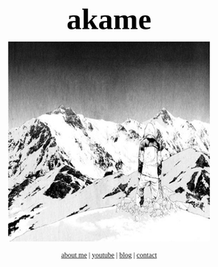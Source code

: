 <html>
<head>
<title>akame</title>

<link rel="shortcut icon" href="/favicon.ico" type="image/x-icon">
<link rel="icon" href="/favicon.ico" type="image/x-icon">

<style>
body {
  font-family: 'Garamond', serif;
  margin: 0;
  padding: 0;
  display: flex;
  justify-content: center;
  align-items: center;
  height: 100vh;
}

.container {
  text-align: center;
  width: 80%;
  max-width: 800px;
}

.header {
  padding: 20px 0 10px 0;
  color: black;
  border: none;
}

.header h1 {
  font-size: 60px;
  font-family: 'Garamond', serif;
  margin: 0;
}

.navbar {
  font-family: 'Garamond', serif;
  margin-top: 20px;
}

a:link {
  text-decoration: underline;
}

.center {
  display: block;
  margin-left: auto;
  margin-right: auto;
}

</style>
</head>

<body>
<div class="container">
  <div class="header">
    <h1>akame</h1>
  </div>

  <img src="Pinterest Image.jpg" alt="ak" class="center" style="width:600px;height:400px;">

  <div class="navbar">
    <a href="#">about me</a>
    <span> | </span>
    <a href="#">youtube</a>
    <span> | </span>
    <a href="#">blog</a>
    <span> | </span>
    <a href="#" class="right">contact</a>
  </div>
</div>
</body>
</html>
